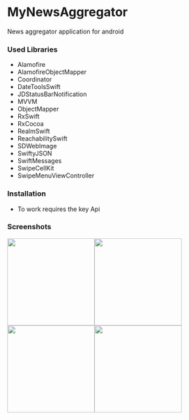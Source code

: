 # MyNewsAggregator

News aggregator application for android

<a href="https://itunes.apple.com/ru/app/mycompass-%C2%BA/id1459741994?mt=8">
</a>

### Used Libraries
- Alamofire
- AlamofireObjectMapper
- Coordinator
- DateToolsSwift
- JDStatusBarNotification
- MVVM
- ObjectMapper
- RxSwift
- RxCocoa
- RealmSwift
- ReachabilitySwift
- SDWebImage
- SwiftyJSON
- SwiftMessages
- SwipeCellKit
- SwipeMenuViewController

 
### Installation
- To work requires the key Api
 
### Screenshots
<img src="https://i.ibb.co/y5txb99/Simulator-Screen-Shot-i-Phone-8-2019-04-21-at-23-50-46.png" width="200"><img src="https://i.ibb.co/CWhhCTN/Simulator-Screen-Shot-i-Phone-8-2019-04-21-at-23-51-58.png" width="200"><img src="https://i.ibb.co/jgGsKZP/Simulator-Screen-Shot-i-Phone-8-2019-04-21-at-23-52-27.png" width="200"><img src="https://i.ibb.co/k2DncNv/Simulator-Screen-Shot-i-Phone-8-2019-04-21-at-23-52-20.png" width="200">
